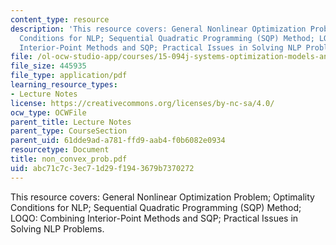 ```yaml
---
content_type: resource
description: 'This resource covers: General Nonlinear Optimization Problem; Optimality
  Conditions for NLP; Sequential Quadratic Programming (SQP) Method; LOQO: Combining
  Interior-Point Methods and SQP; Practical Issues in Solving NLP Problems.'
file: /ol-ocw-studio-app/courses/15-094j-systems-optimization-models-and-computation-sma-5223-spring-2004/abc71c7c3ec71d29f1943679b7370272_non_convex_prob.pdf
file_size: 445935
file_type: application/pdf
learning_resource_types:
- Lecture Notes
license: https://creativecommons.org/licenses/by-nc-sa/4.0/
ocw_type: OCWFile
parent_title: Lecture Notes
parent_type: CourseSection
parent_uid: 61dde9ad-a781-ffd9-aab4-f0b6082e0934
resourcetype: Document
title: non_convex_prob.pdf
uid: abc71c7c-3ec7-1d29-f194-3679b7370272
---
```

This resource covers: General Nonlinear Optimization Problem; Optimality Conditions for NLP; Sequential Quadratic Programming (SQP) Method; LOQO: Combining Interior-Point Methods and SQP; Practical Issues in Solving NLP Problems.